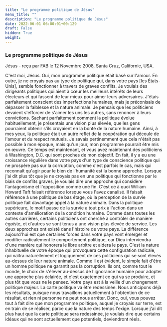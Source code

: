 ```yaml
---
title: "Le programme politique de Jésus"
menu_title: ""
description: "Le programme politique de Jésus"
date: 2022-06-01 06:00:01+00:129
draft: False
hidden: True
weight:
---
```

### Le programme politique de Jésus

Jésus - reçu par FAB le 12 Novembre 2008, Santa Cruz, Californie, USA.

C'est moi, Jésus.
Oui, mon programme politique était basé sur l'amour. En outre, je ne croyais pas au type de politique qui, dans votre pays [les États-Unis], semble fonctionner à travers de graves conflits. Je voulais des dirigeants politiques qui aient à cœur les meilleurs intérêts de leurs électeurs et qui fassent de leur mieux pour aimer leurs adversaires.
J'étais parfaitement conscient des imperfections humaines, mais je préconisais de dépasser la faiblesse et la nature animale. Je pensais que les politiciens devaient s'efforcer de s'aimer les uns les autres, sans renoncer à leurs convictions. Sachant parfaitement comment la politique évolue habituellement, je présentais une vision plus élevée, que les gens pourraient obtenir s'ils croyaient en la bonté de la nature humaine.
Ainsi, à mes yeux, la politique était un autre reflet de la coopération qui découle de l'amour et du respect mutuels. Je savais pertinemment que cela n'était pas possible à mon époque, mais qu'un jour, mon programme pourrait être mis en œuvre. Ce temps est maintenant, et vous avez maintenant des politiciens à Washington, D.C. qui sont proches de mon objectif.
En fait, il y a eu une croissance régulière dans votre pays d'un type de conscience politique qui ne prospère pas sur la corruption, comme c'est parfois le cas, mais qui reconnaît qu'agir pour le bien de l'humanité est la bonne approche.
Lorsque j'ai dit plus tôt que je ne croyais pas en une politique qui fonctionne par le biais de conflits graves, je voulais dire une approche qui considère l'antagonisme et l'opposition comme une fin. C'est ce à quoi William Howard Taft faisait référence lorsque vous l'avez canalisé. Il faisait référence à une politique de bas étage, où la perception de la survie politique fait davantage appel à la nature animale. Dans la politique supérieure, le motif passe de la survie à tout prix à l'action dans un contexte d'amélioration de la condition humaine. Comme dans toutes les autres carrières, certains politiciens ont cherché à contrôler de manière égoïste, et d'autres se sont tenus à une vision plus élevée de service. Les deux approches ont existé dans l'histoire de votre pays.
La différence aujourd'hui est que certaines forces dans votre pays vont émerger et modifier radicalement le comportement politique, car Dieu interviendra d'une manière qui honorera le libre arbitre et aidera le pays. C'est la nature inhabituelle de votre époque qui provoquera cette configuration radicale, qui naîtra naturellement et logiquement de ces politiciens qui se sont élevés au-dessus de leur nature animale.
Comme il est évident, le simple fait d'être un homme politique ne garantit pas la corruption. Ils ont, comme tout le monde, le choix de s'élever au-dessus de l'ignorance humaine pour adopter une approche plus éclairée, et c'est exactement ce qui va se produire, et plus tôt que vous ne le pensez.
Votre pays est à la veille d'un changement politique majeur. La carte politique va être redessinée. Nous anticipons déjà les résultats, puisque nous travaillons actuellement à l'obtention de ce résultat, et rien ni personne ne peut nous arrêter.
Donc, oui, vous pouvez tout à fait dire que mon programme politique, auquel je croyais sur terre, est en train de se réaliser, parce que la nature des temps l'exige.
Lorsque j'ai dit plus haut que la carte politique sera redessinée, je voulais dire que certains idéaux qui ne sont actuellement que potentiels, deviendront réels.